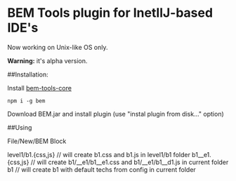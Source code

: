 # BEM Tools plugin for InetllJ-based IDE's

Now working on Unix-like OS only.

**Warning:** it's alpha version.

##Installation:

Install [bem-tools-core](https://github.com/bem-tools/bem-tools-core/)

```
npm i -g bem
```

Download BEM.jar and install plugin (use "instal plugin from disk..." option)

##Using

File/New/BEM Block

level1/b1.{css,js} // will create b1.css and b1.js in level1/b1 folder
b1__e1.{css,js} // will create b1/__e1/b1__e1.css and b1/__e1/b1__d1.js in current folder
b1 // will create b1 with default techs from config in current folder
